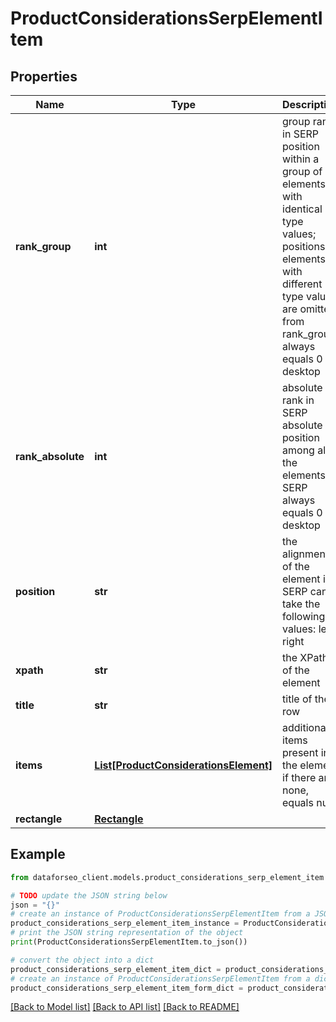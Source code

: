 # ProductConsiderationsSerpElementItem


## Properties

Name | Type | Description | Notes
------------ | ------------- | ------------- | -------------
**rank_group** | **int** | group rank in SERP position within a group of elements with identical type values; positions of elements with different type values are omitted from rank_group; always equals 0 for desktop | [optional] 
**rank_absolute** | **int** | absolute rank in SERP absolute position among all the elements in SERP always equals 0 for desktop | [optional] 
**position** | **str** | the alignment of the element in SERP can take the following values: left, right | [optional] 
**xpath** | **str** | the XPath of the element | [optional] 
**title** | **str** | title of the row | [optional] 
**items** | [**List[ProductConsiderationsElement]**](ProductConsiderationsElement.md) | additional items present in the element if there are none, equals null | [optional] 
**rectangle** | [**Rectangle**](Rectangle.md) |  | [optional] 

## Example

```python
from dataforseo_client.models.product_considerations_serp_element_item import ProductConsiderationsSerpElementItem

# TODO update the JSON string below
json = "{}"
# create an instance of ProductConsiderationsSerpElementItem from a JSON string
product_considerations_serp_element_item_instance = ProductConsiderationsSerpElementItem.from_json(json)
# print the JSON string representation of the object
print(ProductConsiderationsSerpElementItem.to_json())

# convert the object into a dict
product_considerations_serp_element_item_dict = product_considerations_serp_element_item_instance.to_dict()
# create an instance of ProductConsiderationsSerpElementItem from a dict
product_considerations_serp_element_item_form_dict = product_considerations_serp_element_item.from_dict(product_considerations_serp_element_item_dict)
```
[[Back to Model list]](../README.md#documentation-for-models) [[Back to API list]](../README.md#documentation-for-api-endpoints) [[Back to README]](../README.md)


